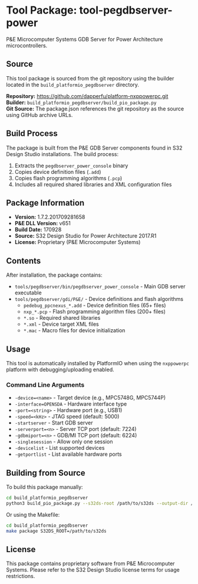 # Tool Package: tool-pegdbserver-power

P&E Microcomputer Systems GDB Server for Power Architecture microcontrollers.

## Source

This tool package is sourced from the git repository using the builder located in the `build_platformio_pegdbserver` directory.

**Repository:** https://github.com/dapperfu/platform-nxppowerpc.git  
**Builder:** `build_platformio_pegdbserver/build_pio_package.py`  
**Git Source:** The package.json references the git repository as the source using GitHub archive URLs.

## Build Process

The package is built from the P&E GDB Server components found in S32 Design Studio installations. The build process:

1. Extracts the `pegdbserver_power_console` binary
2. Copies device definition files (`.add`)
3. Copies flash programming algorithms (`.pcp`)
4. Includes all required shared libraries and XML configuration files

## Package Information

- **Version:** 1.7.2.201709281658
- **P&E DLL Version:** v651
- **Build Date:** 170928
- **Source:** S32 Design Studio for Power Architecture 2017.R1
- **License:** Proprietary (P&E Microcomputer Systems)

## Contents

After installation, the package contains:

- `tools/pegdbserver/bin/pegdbserver_power_console` - Main GDB server executable
- `tools/pegdbserver/gdi/P&E/` - Device definitions and flash algorithms
  - `pedebug_ppcnexus_*.add` - Device definition files (65+ files)
  - `nxp_*.pcp` - Flash programming algorithm files (200+ files)
  - `*.so` - Required shared libraries
  - `*.xml` - Device target XML files
  - `*.mac` - Macro files for device initialization

## Usage

This tool is automatically installed by PlatformIO when using the `nxppowerpc` platform with debugging/uploading enabled.

### Command Line Arguments

- `-device=<name>` - Target device (e.g., MPC5748G, MPC5744P)
- `-interface=OPENSDA` - Hardware interface type
- `-port=<string>` - Hardware port (e.g., USB1)
- `-speed=<kHz>` - JTAG speed (default: 5000)
- `-startserver` - Start GDB server
- `-serverport=<n>` - Server TCP port (default: 7224)
- `-gdbmiport=<n>` - GDB/MI TCP port (default: 6224)
- `-singlesession` - Allow only one session
- `-devicelist` - List supported devices
- `-getportlist` - List available hardware ports

## Building from Source

To build this package manually:

```bash
cd build_platformio_pegdbserver
python3 build_pio_package.py --s32ds-root /path/to/s32ds --output-dir /path/to/output
```

Or using the Makefile:

```bash
cd build_platformio_pegdbserver
make package S32DS_ROOT=/path/to/s32ds
```

## License

This package contains proprietary software from P&E Microcomputer Systems. Please refer to the S32 Design Studio license terms for usage restrictions.

